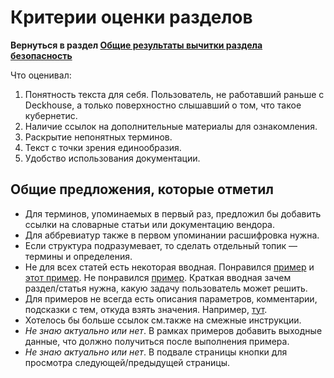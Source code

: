 # Критерии оценки разделов

**Вернуться в раздел [Общие результаты вычитки раздела безопасность](../index.md)**

Что оценивал:

1. Понятность текста для себя. Пользователь, не работавший раньше с Deckhouse, а только поверхностно слышавший о том, что такое кубернетис.
2. Наличие ссылок на дополнительные материалы для ознакомления.
3. Раскрытие непонятных терминов.
4. Текст с точки зрения единообразия.
5. Удобство использования документации.

## Общие предложения, которые отметил

* Для терминов, упоминаемых в первый раз, предложил бы добавить ссылки на словарные статьи или документацию вендора.
* Для аббревиатур также в первом упоминании расшифровка нужна.
* Если структура подразумевает, то сделать отдельный топик — термины и определения.
* Не для всех статей есть некоторая вводная. Понравился [пример](https://deckhouse.ru/documentation/v1/modules/140-user-authz/usage.html#создание-serviceaccount-для-сервера-и-предоставление-ему-доступа) и [этот пример](https://deckhouse.ru/documentation/v1/modules/101-cert-manager/usage.html#заказ-wildcard-сертификата-с-dns-в-cloudflare). Не понравился [пример](https://deckhouse.ru/documentation/v1/modules/140-user-authz/usage.html#создание-пользователя-с-помощью-клиентского-сертификата). Краткая вводная зачем раздел/статья нужна, какую задачу пользователь может решить.
* Для примеров не всегда есть описания параметров, комментарии, подсказки с тем, откуда взять значения. Например, [тут](https://deckhouse.ru/documentation/v1/modules/150-user-authn/usage.html#%D0%BF%D1%80%D0%B8%D0%BC%D0%B5%D1%80-%D0%BA%D0%BE%D0%BD%D1%84%D0%B8%D0%B3%D1%83%D1%80%D0%B0%D1%86%D0%B8%D0%B8-%D0%BC%D0%BE%D0%B4%D1%83%D0%BB%D1%8F).
* Хотелось бы больше ссылок см.также на смежные инструкции.
* *Не знаю актуально или нет*. В рамках примеров добавить выходные данные, что должно получиться после выполнения примера.
* *Не знаю актуально или нет*. В подвале страницы кнопки для просмотра следующей/предыдущей страницы.
